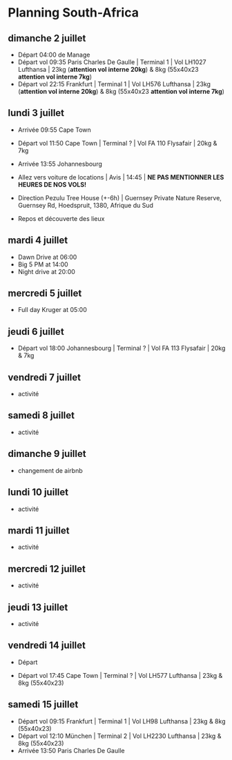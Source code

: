 # Planning South-Africa

## dimanche 2 juillet 

* Départ 04:00 de Manage
* Départ vol 09:35 Paris Charles De Gaulle  | Terminal 1 | Vol LH1027 Lufthansa | 23kg (**attention vol interne 20kg**) & 8kg (55x40x23 **attention vol interne 7kg**)
* Départ vol 22:15 Frankfurt                | Terminal 1 | Vol LH576  Lufthansa | 23kg (**attention vol interne 20kg**) & 8kg (55x40x23 **attention vol interne 7kg**)

## lundi 3 juillet

* Arrivée 09:55 Cape Town

* Départ vol 11:50 Cape Town                | Terminal ? | Vol FA 110 Flysafair | 20kg & 7kg
* Arrivée 13:55 Johannesbourg

* Allez vers voiture de locations           | Avis       | 14:45                | **NE PAS MENTIONNER LES HEURES DE NOS VOLS!**
* Direction Pezulu Tree House (+-6h)        | Guernsey Private Nature Reserve, Guernsey Rd, Hoedspruit, 1380, Afrique du Sud

* Repos et découverte des lieux

## mardi 4 juillet

* Dawn Drive  at 06:00
* Big 5 PM    at 14:00
* Night drive at 20:00

## mercredi 5 juillet

* Full day Kruger at 05:00

## jeudi 6 juillet

* Départ vol 18:00 Johannesbourg            | Terminal ? | Vol FA 113 Flysafair | 20kg & 7kg

## vendredi 7 juillet

* activité

## samedi 8 juillet

* activité

## dimanche 9 juillet

* changement de airbnb

## lundi 10 juillet

* activité

## mardi 11 juillet

* activité

## mercredi 12 juillet

* activité

## jeudi 13 juillet

* activité

## vendredi 14 juillet

* Départ 

* Départ vol 17:45 Cape Town                | Terminal ? | Vol LH577  Lufthansa | 23kg & 8kg (55x40x23)

## samedi 15 juillet

* Départ vol 09:15 Frankfurt                | Terminal 1 | Vol LH98   Lufthansa | 23kg & 8kg (55x40x23)
* Départ vol 12:10 München                  | Terminal 2 | Vol LH2230 Lufthansa | 23kg & 8kg (55x40x23)
* Arrivée 13:50 Paris Charles De Gaulle